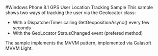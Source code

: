 #Windows Phone 8.1 GPS User Location Tracking Sample
This sample shows two ways of tracking the user via the Geolocator class:
* With a DispatcherTimer calling GetGeopositionAsync() every few seconds
* With the GeoLocator StatusChanged event (prefered method)

The sample implements the MVVM pattern, implemented via Galasoft MVVM Light.
